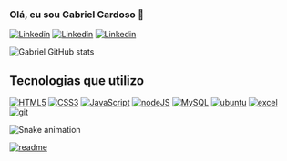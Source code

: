 
### Olá, eu sou Gabriel Cardoso 👋

[![Linkedin](https://img.shields.io/badge/LinkedIn-0077B5?style=for-the-badge&logo=linkedin&logoColor=white)](https://www.linkedin.com/in/gabriel-cardoso-fernandes-3538b5274/)
[![Linkedin](https://img.shields.io/badge/Instagram-E4405F?style=for-the-badge&logo=instagram&logoColor=white)]()
[![Linkedin](https://img.shields.io/badge/website-000000?style=for-the-badge&logo=About.me&logoColor=white)]()


![Gabriel GitHub stats](https://github-readme-stats.vercel.app/api?username=gabriel-cardoso23&show_icons=true&theme=dracula)

## Tecnologias que utilizo

[![HTML5](https://img.shields.io/badge/HTML5-E34F26?style=for-the-badge&logo=html5&logoColor=white)]()
[![CSS3](https://img.shields.io/badge/CSS3-1572B6?style=for-the-badge&logo=css3&logoColor=white)]()
[![JavaScript](https://img.shields.io/badge/JavaScript-F7DF1E?style=for-the-badge&logo=javascript&logoColor=black)]()
[![nodeJS](https://img.shields.io/badge/Node.js-43853D?style=for-the-badge&logo=node.js&logoColor=white)]()
[![MySQL](https://img.shields.io/badge/MySQL-00000F?style=for-the-badge&logo=mysql&logoColor=white)]()
[![ubuntu](https://img.shields.io/badge/Ubuntu-E95420?style=for-the-badge&logo=ubuntu&logoColor=white)]()
[![excel](https://img.shields.io/badge/Microsoft_Excel-217346?style=for-the-badge&logo=microsoft-excel&logoColor=white)]()
[![git](https://img.shields.io/badge/GIT-E44C30?style=for-the-badge&logo=git&logoColor=white)]()

![Snake animation](https://github.com/gabriel-cardoso23/gabriel-cardoso23/blob/output/github-contribution-grid-snake.svg)

[![readme](https://github-readme-stats.vercel.app/api/pin/?username=gabriel-cardoso23&repo=gabriel-cardoso23&theme=react)](https://github.com/gabriel-cardoso23/gabriel-cardoso23)
